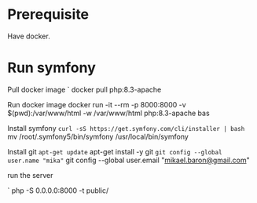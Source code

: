 

# Prerequisite

Have docker.

# Run symfony


Pull docker image
` docker pull php:8.3-apache

Run docker image
docker run -it --rm -p 8000:8000 -v $(pwd):/var/www/html -w /var/www/html php:8.3-apache bas

Install symfony
` curl -sS https://get.symfony.com/cli/installer | bash
` mv /root/.symfony5/bin/symfony /usr/local/bin/symfony

Install git
` apt-get update
` apt-get install -y git
` git config --global user.name "mika"
` git config --global user.email "mikael.baron@gmail.com"

run the server

` php -S 0.0.0.0:8000 -t public/




